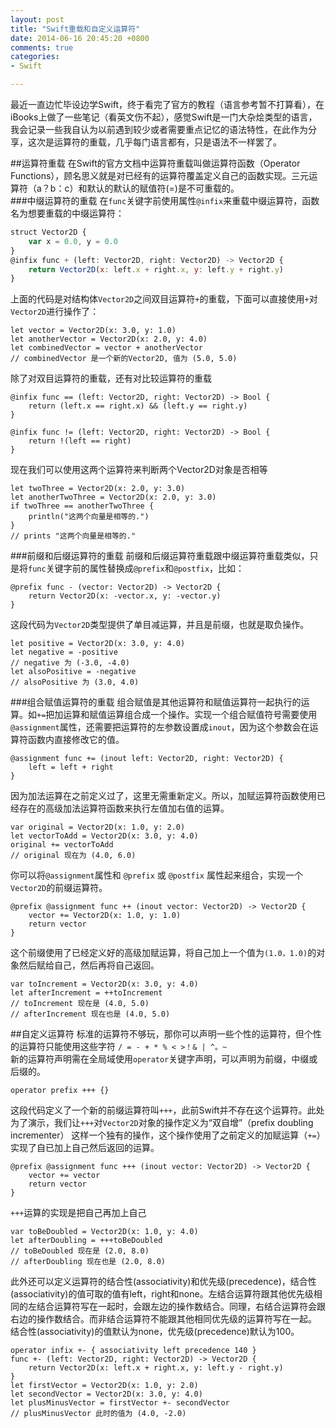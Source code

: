 ```yaml
---
layout: post
title: "Swift重载和自定义运算符"
date: 2014-06-16 20:45:20 +0800
comments: true
categories: 
- Swift

---
```


最近一直边忙毕设边学Swift，终于看完了官方的教程（语言参考暂不打算看），在iBooks上做了一些笔记（看英文伤不起），感觉Swift是一门大杂烩类型的语言，我会记录一些我自认为以前遇到较少或者需要重点记忆的语法特性，在此作为分享，这次是运算符的重载，几乎每门语言都有，只是语法不一样罢了。  

<!--more-->

##运算符重载
在Swift的官方文档中运算符重载叫做运算符函数（Operator Functions），顾名思义就是对已经有的运算符覆盖定义自己的函数实现。三元运算符（a？b：c）和默认的默认的赋值符(=)是不可重载的。  
###中缀运算符的重载
在`func`关键字前使用属性`@infix`来重载中缀运算符，函数名为想要重载的中缀运算符：  

``` js
struct Vector2D {
    var x = 0.0, y = 0.0
}
@infix func + (left: Vector2D, right: Vector2D) -> Vector2D {
    return Vector2D(x: left.x + right.x, y: left.y + right.y)
}
``` 
上面的代码是对结构体`Vector2D`之间双目运算符`+`的重载，下面可以直接使用`+`对`Vector2D`进行操作了：

``` 
let vector = Vector2D(x: 3.0, y: 1.0)
let anotherVector = Vector2D(x: 2.0, y: 4.0)
let combinedVector = vector + anotherVector
// combinedVector 是一个新的Vector2D, 值为 (5.0, 5.0)
``` 

除了对双目运算符的重载，还有对比较运算符的重载  

``` 
@infix func == (left: Vector2D, right: Vector2D) -> Bool {
    return (left.x == right.x) && (left.y == right.y)
}

@infix func != (left: Vector2D, right: Vector2D) -> Bool {
    return !(left == right)
}
``` 

现在我们可以使用这两个运算符来判断两个Vector2D对象是否相等  

``` 
let twoThree = Vector2D(x: 2.0, y: 3.0)
let anotherTwoThree = Vector2D(x: 2.0, y: 3.0)
if twoThree == anotherTwoThree {
    println("这两个向量是相等的.")
}
// prints "这两个向量是相等的."
``` 


###前缀和后缀运算符的重载
前缀和后缀运算符重载跟中缀运算符重载类似，只是将`func`关键字前的属性替换成`@prefix`和`@postfix`，比如：

``` 
@prefix func - (vector: Vector2D) -> Vector2D {
    return Vector2D(x: -vector.x, y: -vector.y)
}
``` 

这段代码为`Vector2D`类型提供了单目减运算，并且是前缀，也就是取负操作。

``` 
let positive = Vector2D(x: 3.0, y: 4.0)
let negative = -positive
// negative 为 (-3.0, -4.0)
let alsoPositive = -negative
// alsoPositive 为 (3.0, 4.0)
``` 
###组合赋值运算符的重载
组合赋值是其他运算符和赋值运算符一起执行的运算。如`+=`把加运算和赋值运算组合成一个操作。实现一个组合赋值符号需要使用`@assignment`属性，还需要把运算符的左参数设置成`inout`，因为这个参数会在运算符函数内直接修改它的值。  

``` 
@assignment func += (inout left: Vector2D, right: Vector2D) {
    left = left + right
}
``` 

因为加法运算在之前定义过了，这里无需重新定义。所以，加赋运算符函数使用已经存在的高级加法运算符函数来执行左值加右值的运算。  

``` 
var original = Vector2D(x: 1.0, y: 2.0)
let vectorToAdd = Vector2D(x: 3.0, y: 4.0)
original += vectorToAdd
// original 现在为 (4.0, 6.0)
``` 
你可以将` @assignment `属性和 `@prefix` 或 `@postfix` 属性起来组合，实现一个`Vector2D`的前缀运算符。  

``` 
@prefix @assignment func ++ (inout vector: Vector2D) -> Vector2D {
    vector += Vector2D(x: 1.0, y: 1.0)
    return vector
}
``` 
这个前缀使用了已经定义好的高级加赋运算，将自己加上一个值为` (1.0，1.0) `的对象然后赋给自己，然后再将自己返回。  

``` 
var toIncrement = Vector2D(x: 3.0, y: 4.0)
let afterIncrement = ++toIncrement
// toIncrement 现在是 (4.0, 5.0)
// afterIncrement 现在也是 (4.0, 5.0)
``` 
##自定义运算符
标准的运算符不够玩，那你可以声明一些个性的运算符，但个性的运算符只能使用这些字符 `/ = - + * % < >！& | ^。~`    
新的运算符声明需在全局域使用`operator`关键字声明，可以声明为前缀，中缀或后缀的。  

``` 
operator prefix +++ {}
``` 
这段代码定义了一个新的前缀运算符叫`+++`，此前Swift并不存在这个运算符。此处为了演示，我们让`+++`对`Vector2D`对象的操作定义为“双自增”（prefix doubling incrementer） 这样一个独有的操作，这个操作使用了之前定义的加赋运算（`+=`）实现了自已加上自己然后返回的运算。  

``` 
@prefix @assignment func +++ (inout vector: Vector2D) -> Vector2D {
    vector += vector
    return vector
}
``` 

`+++`运算的实现是把自己再加上自己  

``` 
var toBeDoubled = Vector2D(x: 1.0, y: 4.0)
let afterDoubling = +++toBeDoubled
// toBeDoubled 现在是 (2.0, 8.0)
// afterDoubling 现在也是 (2.0, 8.0)
``` 
此外还可以定义运算符的结合性(associativity)和优先级(precedence)，结合性(associativity)的值可取的值有left，right和none。左结合运算符跟其他优先级相同的左结合运算符写在一起时，会跟左边的操作数结合。同理，右结合运算符会跟右边的操作数结合。而非结合运算符不能跟其他相同优先级的运算符写在一起。  
结合性(associativity)的值默认为none，优先级(precedence)默认为100。  

``` 
operator infix +- { associativity left precedence 140 }
func +- (left: Vector2D, right: Vector2D) -> Vector2D {
    return Vector2D(x: left.x + right.x, y: left.y - right.y)
}
let firstVector = Vector2D(x: 1.0, y: 2.0)
let secondVector = Vector2D(x: 3.0, y: 4.0)
let plusMinusVector = firstVector +- secondVector
// plusMinusVector 此时的值为 (4.0, -2.0)
``` 


